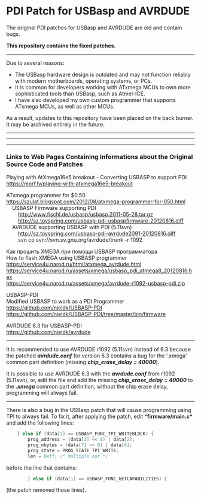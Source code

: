 # PDI Patch for USBasp and AVRDUDE

The original PDI patches for USBasp and AVRDUDE are old and contain bugs.

**This repository contains the fixed patches.**

---

Due to several reasons:

- The USBasp hardware design is outdated and may not function reliably with modern motherboards, operating systems, or PCs.
- It is common for developers working with ATxmega MCUs to own more sophisticated tools than USBasp, such as Atmel-ICE.
- I have also developed my own custom programmer that supports ATxmega MCUs, as well as other MCUs.

As a result, updates to this repository have been placed on the back burner. It may be archived entirely in the future.

---
---
---

### Links to Web Pages Containing Informations about the Original Source Code and Patches

Playing with AtXmega16e5 breakout - Converting USBASP to support PDI<br>
https://morf.lv/playing-with-atxmega16e5-breakout<br>

ATxmega programmer for $0.50<br>
https://szulat.blogspot.com/2012/08/atxmega-programmer-for-050.html<br>
&nbsp;&nbsp;&nbsp;&nbsp;USBASP Firmware supporting PDI<br>
&nbsp;&nbsp;&nbsp;&nbsp;&nbsp;&nbsp;&nbsp;&nbsp;http://www.fischl.de/usbasp/usbasp.2011-05-28.tar.gz<br>
&nbsp;&nbsp;&nbsp;&nbsp;&nbsp;&nbsp;&nbsp;&nbsp;http://sz.toyspring.com/usbasp-pdi-usbaspfirmware-20120816.diff<br>
&nbsp;&nbsp;&nbsp;&nbsp;AVRDUDE supporting USBASP with PDI (5.11svn)<br>
&nbsp;&nbsp;&nbsp;&nbsp;&nbsp;&nbsp;&nbsp;&nbsp;http://sz.toyspring.com/usbasp-pdi-avrdude2091-20120816.diff<br>
&nbsp;&nbsp;&nbsp;&nbsp;&nbsp;&nbsp;&nbsp;&nbsp;svn co svn://svn.sv.gnu.org/avrdude/trunk -r 1092<br>

Как прошить XMEGA при помощи USBASP программатора<br>
How to flash XMEGA using USBASP programmer<br>
https://service4u.narod.ru/html/atxmega_avrdude.html<br>
https://service4u.narod.ru/assets/xmega/usbasp_pdi_atmega8_20120816.hex<br>
https://service4u.narod.ru/assets/xmega/avrdude-r1092-usbasp-pdi.zip<br>

USBASP-PDI<br>
Modified USBASP to work as a PDI Programmer<br>
https://github.com/nieldk/USBASP-PDI<br>
https://github.com/nieldk/USBASP-PDI/tree/master/bin/firmware<br>

AVRDUDE 6.3 for USBASP-PDI<br>
https://github.com/nieldk/avrdude<br>

---

It is recommended to use AVRDUDE r1092 (5.11svn) instead of 6.3 because the patched ***avrdude.conf*** for version 6.3 contains a bug for the \'.xmega\' common part definition (missing ***chip_erase_delay = 40000***).

It is possible to use AVRDUDE 6.3 with the ***avrdude.conf*** from r1092 (5.11svn), or, edit the file and add the missing ***chip_erase_delay = 40000*** to the ***.xmega*** common part definition; without the chip erase delay, programming will always fail.

---

There is also a bug in the USBasp patch that will cause programming using TPI to always fail. To fix it, after applying the patch, edit \***firmware/main.c\*** and add the following lines:
```C
    } else if (data[1] == USBASP_FUNC_TPI_WRITEBLOCK) {
        prog_address = (data[3] << 8) | data[2];
        prog_nbytes = (data[7] << 8) | data[6];
        prog_state = PROG_STATE_TPI_WRITE;
        len = 0xff; /* multiple out */
```
before the line that contains:
```C
        } else if (data[1] == USBASP_FUNC_GETCAPABILITIES) {
```
(the patch removed those lines).
